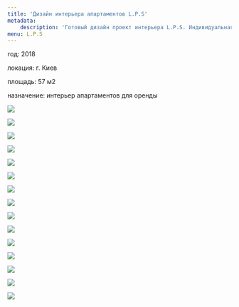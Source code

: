```yaml
---
title: 'Дизайн интерьера апартаментов L.P.S'
metadata:
    description: 'Готовый дизайн проект интерьера L.P.S. Индивидуальная организация небольшого жилого пространства однокомнатной квартиры студии. Заказать просчет стоимости проекта.'
menu: L.P.S
---
```


<div class="project-description">
<p>год: 2018</p>
<p>локация: г. Киев</p>
<p>площадь: 57 м2</p>
<p>назначение: интерьер апартаментов для оренды</p>
</div>

<div class="clearfix"></div>
<div id="project-images" class="owl-carousel owl-theme" markdown="1">

![](LPS_1.jpg)

![](LPS_2.jpg)

![](LPS_3.jpg)

![](LPS_4.jpg)

![](LPS_5.jpg)

![](LPS_7.jpg)

![](LPS_8.jpg)

![](LPS_9.jpg)

![](LPS_10.jpg)

![](LPS_11.jpg)

![](LPS_12.jpg)

![](LPS_13.jpg)

![](LPS_14.jpg)

![](LPS_15.jpg)

![](LPS_16.jpg)

</div>